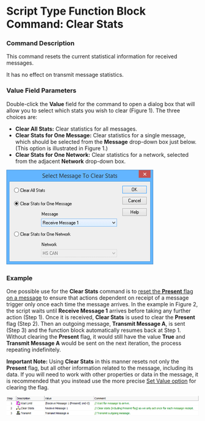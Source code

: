 # Script Type Function Block Command: Clear Stats

### Command Description

This command resets the current statistical information for received messages.

It has no effect on transmit message statistics.

### Value Field Parameters

Double-click the **Value** field for the command to open a dialog box that will allow you to select which stats you wish to clear (Figure 1). The three choices are:

* **Clear All Stats:** Clear statistics for all messages.
* **Clear Stats for One Message:** Clear statistics for a single message, which should be selected from the **Message** drop-down box just below. (This option is illustrated in Figure 1.)
* **Clear Stats for One Network:** Clear statistics for a network, selected from the adjacent **Network** drop-down box.

![Figure 1: Dialog box for Clear Stats command.](../../../../../.gitbook/assets/spyFBCmdClearStats1.gif)

### Example

One possible use for the **Clear Stats** command is to [reset the **Present** flag on a message](../script-type-function-block-resetting-the-present-flag.md) to ensure that actions dependent on receipt of a message trigger only once each time the message arrives. In the example in Figure 2, the script waits until **Receive Message 1** arrives before taking any further action (Step 1). Once it is received, **Clear Stats** is used to clear the **Present** flag (Step 2). Then an outgoing message, **Transmit Message A**, is sent (Step 3) and the function block automatically resumes back at Step 1. Without clearing the **Present** flag, it would still have the value **True** and **Transmit Message A** would be sent on the next iteration, the process repeating indefinitely.

**Important Note:** Using **Clear Stats** in this manner resets not only the **Present** flag, but all other information related to the message, including its data. If you will need to work with other properties or data in the message, it is recommended that you instead use the more precise [Set Value option](../script-type-function-block-resetting-the-present-flag.md) for clearing the flag.

![Figure 2: Example function block script using Clear Stats to clear the Present flag of a receive message. This also clears the other data for the message.](../../../../../.gitbook/assets/spyFBCmdClearStats2.gif)

